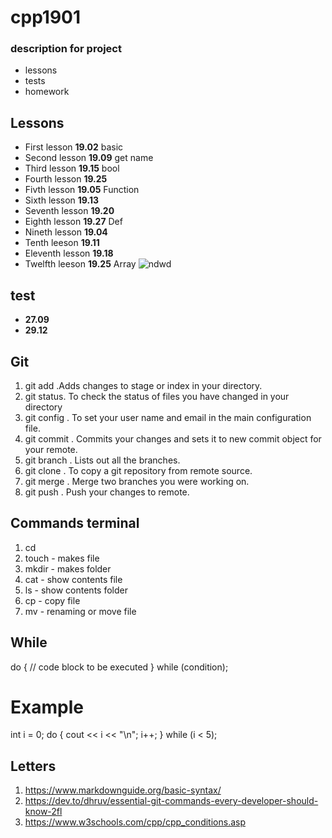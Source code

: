 # cpp1901
### description for project
- lessons 
- tests
- homework
## Lessons
- First lesson **19.02** basic 
-  Second lesson **19.09** get name
-  Third lesson  **19.15** bool 
- Fourth lesson **19.25**
- Fivth lesson **19.05** Function 
- Sixth lesson **19.13**
- Seventh lesson **19.20**
- Eighth lesson **19.27** Def
- Nineth lesson **19.04**
- Tenth leeson **19.11**
- Eleventh lesson **19.18** 
- Twelfth leeson **19.25** Array
![ndwd](https://cdn.contactcenterworld.com/images/company/cpp-turkey-1200px-logo.png)
## test
-  **27.09**
-  **29.12**
## Git 
1. git add .Adds changes to stage or index in your directory.
2. git status. To check the status of files you have  changed in your directory
3. git config . To set your user name and email in the main configuration file.
4. git commit . Commits your changes and sets it to new commit object for your remote.
5. git branch . Lists out all the branches.
6. git clone . To copy a git repository from remote source.
7. git merge . Merge two branches you were working on.
8. git push .  Push your changes to remote.
## Commands terminal 
1. cd <namedirection>
2. touch - makes file 
3. mkdir - makes folder 
4. cat - show contents file 
5. ls - show contents folder 
6. cp - copy file 
7. mv - renaming or move file 
## While 
  do {
  // code block to be executed
}
while (condition);
# Example 
  int i = 0;
do {
  cout << i << "\n";
  i++;
}
while (i < 5);
## Letters
1. https://www.markdownguide.org/basic-syntax/
2. https://dev.to/dhruv/essential-git-commands-every-developer-should-know-2fl
3. https://www.w3schools.com/cpp/cpp_conditions.asp
